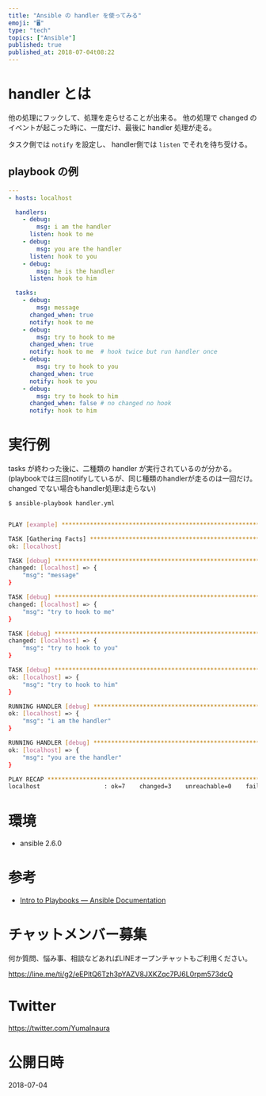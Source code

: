 ```yaml
---
title: "Ansible の handler を使ってみる"
emoji: "🖥"
type: "tech"
topics: ["Ansible"]
published: true
published_at: 2018-07-04t08:22
---
```


# handler とは

他の処理にフックして、処理を走らせることが出来る。
他の処理で changed のイベントが起こった時に、一度だけ、最後に handler 処理が走る。

タスク側では `notify` を設定し、 handler側では `listen` でそれを待ち受ける。

## playbook の例

```yaml:handler.yml
---
- hosts: localhost

  handlers:
    - debug:
        msg: i am the handler
      listen: hook to me
    - debug:
        msg: you are the handler
      listen: hook to you
    - debug:
        msg: he is the handler
      listen: hook to him

  tasks:
    - debug:
        msg: message
      changed_when: true
      notify: hook to me
    - debug: 
        msg: try to hook to me
      changed_when: true
      notify: hook to me  # hook twice but run handler once
    - debug:
        msg: try to hook to you
      changed_when: true
      notify: hook to you
    - debug:
        msg: try to hook to him
      changed_when: false # no changed no hook
      notify: hook to him
```

# 実行例

tasks が終わった後に、二種類の handler が実行されているのが分かる。
(playbookでは三回notifyしているが、同じ種類のhandlerが走るのは一回だけ。changed でない場合もhandler処理は走らない)

```bash
$ ansible-playbook handler.yml


PLAY [example] *****************************************************************

TASK [Gathering Facts] *********************************************************
ok: [localhost]

TASK [debug] *******************************************************************
changed: [localhost] => {
    "msg": "message"
}

TASK [debug] *******************************************************************
changed: [localhost] => {
    "msg": "try to hook to me"
}

TASK [debug] *******************************************************************
changed: [localhost] => {
    "msg": "try to hook to you"
}

TASK [debug] *******************************************************************
ok: [localhost] => {
    "msg": "try to hook to him"
}

RUNNING HANDLER [debug] ********************************************************
ok: [localhost] => {
    "msg": "i am the handler"
}

RUNNING HANDLER [debug] ********************************************************
ok: [localhost] => {
    "msg": "you are the handler"
}

PLAY RECAP *********************************************************************
localhost                  : ok=7    changed=3    unreachable=0    failed=0   


```


# 環境

- ansible 2.6.0

# 参考

- [Intro to Playbooks — Ansible Documentation](https://docs.ansible.com/ansible/devel/user_guide/playbooks_intro.html#handlers-running-operations-on-change)








<!-- Update From Qiita API -->

# チャットメンバー募集


何か質問、悩み事、相談などあればLINEオープンチャットもご利用ください。

https://line.me/ti/g2/eEPltQ6Tzh3pYAZV8JXKZqc7PJ6L0rpm573dcQ





# Twitter


https://twitter.com/YumaInaura


<!-- Update From Qiita API -->



# 公開日時

2018-07-04
